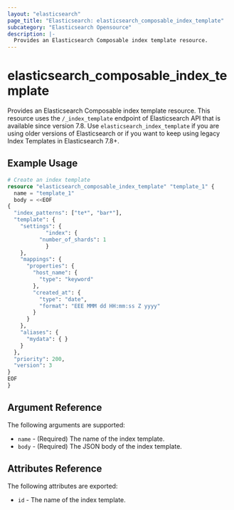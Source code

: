 ```yaml
---
layout: "elasticsearch"
page_title: "Elasticsearch: elasticsearch_composable_index_template"
subcategory: "Elasticsearch Opensource"
description: |-
  Provides an Elasticsearch Composable index template resource.
---
```


# elasticsearch_composable_index_template

Provides an Elasticsearch Composable index template resource. This resource uses the `/_index_template`
endpoint of Elasticsearch API that is available since version 7.8. Use `elasticsearch_index_template` if
you are using older versions of Elasticsearch or if you want to keep using legacy Index Templates in Elasticsearch 7.8+.

## Example Usage

```tf
# Create an index template
resource "elasticsearch_composable_index_template" "template_1" {
  name = "template_1"
  body = <<EOF
{
  "index_patterns": ["te*", "bar*"],
  "template": {
    "settings": {
			"index": {
	      "number_of_shards": 1
			}
    },
    "mappings": {
      "properties": {
        "host_name": {
          "type": "keyword"
        },
        "created_at": {
          "type": "date",
          "format": "EEE MMM dd HH:mm:ss Z yyyy"
        }
      }
    },
    "aliases": {
      "mydata": { }
    }
  },
  "priority": 200,
  "version": 3
}
EOF
}
```

## Argument Reference

The following arguments are supported:

* `name` - (Required) The name of the index template.
* `body` - (Required) The JSON body of the index template.

## Attributes Reference

The following attributes are exported:

* `id` - The name of the index template.
